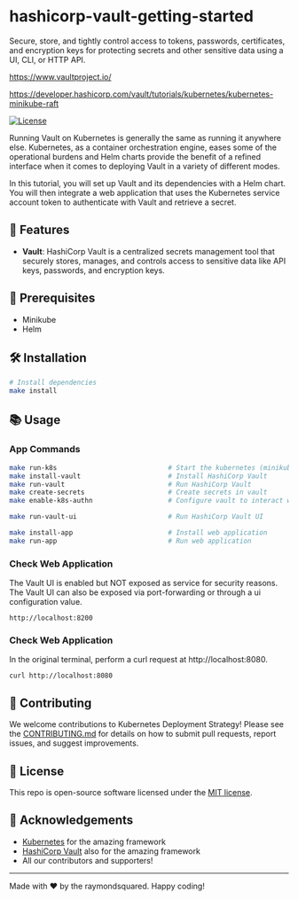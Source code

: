 # hashicorp-vault-getting-started

Secure, store, and tightly control access to tokens, passwords, certificates, and encryption keys for protecting secrets and other sensitive data using a UI, CLI, or HTTP API.

https://www.vaultproject.io/

https://developer.hashicorp.com/vault/tutorials/kubernetes/kubernetes-minikube-raft

[![License](https://img.shields.io/badge/License-MIT-green.svg)](https://opensource.org/licenses/mit)

Running Vault on Kubernetes is generally the same as running it anywhere else. Kubernetes, as a container orchestration engine, eases some of the operational burdens and Helm charts provide the benefit of a refined interface when it comes to deploying Vault in a variety of different modes.

In this tutorial, you will set up Vault and its dependencies with a Helm chart. You will then integrate a web application that uses the Kubernetes service account token to authenticate with Vault and retrieve a secret.

## 🚀 Features

- **Vault**: HashiCorp Vault is a centralized secrets management tool that securely stores, manages, and controls access to sensitive data like API keys, passwords, and encryption keys.

## 🧰 Prerequisites

- Minikube
- Helm

## 🛠 Installation

```bash
# Install dependencies
make install
```

## 📚 Usage

### App Commands

```bash
make run-k8s                            # Start the kubernetes (minikube)
make install-vault                      # Install HashiCorp Vault
make run-vault                          # Run HashiCorp Vault
make create-secrets                     # Create secrets in vault
make enable-k8s-authn                   # Configure vault to interact with k8s

make run-vault-ui                       # Run HashiCorp Vault UI

make install-app                        # Install web application
make run-app                            # Run web application
```

### Check Web Application

The Vault UI is enabled but NOT exposed as service for security reasons. The Vault UI can also be exposed via port-forwarding or through a ui configuration value.

```
http://localhost:8200
```

### Check Web Application

In the original terminal, perform a curl request at http://localhost:8080.

```
curl http://localhost:8080
```

## 🤝 Contributing

We welcome contributions to Kubernetes Deployment Strategy! Please see the [CONTRIBUTING.md](CONTRIBUTING.md) for details on how to submit pull requests, report issues, and suggest improvements.

## 📜 License

This repo is open-source software licensed under the [MIT license](http://www.apache.org/licenses/mit).

## 🙏 Acknowledgements

- [Kubernetes](https://kubernetes.io/) for the amazing framework
- [HashiCorp Vault](https://developer.hashicorp.com/vault) also for the amazing framework
- All our contributors and supporters!

---

Made with ❤️ by the raymondsquared. Happy coding!
